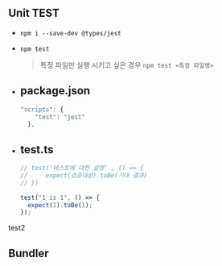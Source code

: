 ## Unit TEST

- `npm i --save-dev @types/jest`
- `npm test`
  > 특정 파일만 실행 시키고 싶은 경우 `npm test <특정 파일명>`
- ## package.json

  ```javascript
  "scripts": {
      "test": "jest"
    },
  ```

- ## test.ts

  ```javascript
  // test('테스트에 대한 설명' , () => {
  //     expect(검증대상).toBe(기대 결과)
  // })

  test("1 is 1", () => {
    expect(1).toBe(1);
  });
  ```
  
test2
  
## Bundler

